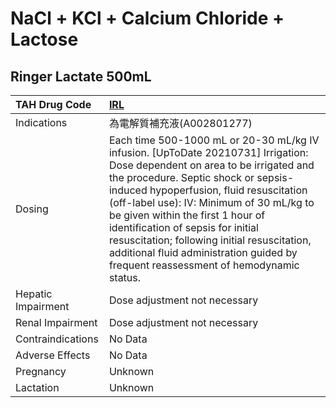 # NaCl + KCl + Calcium Chloride + Lactose

## Ringer Lactate 500mL

| TAH Drug Code      | [IRL](https://www.tahsda.org.tw/drugs/hissearch.php?drug_code=IRL)                                                                                                                                                                                                                                                                                                                                                                                                        |
|:-------------------|:--------------------------------------------------------------------------------------------------------------------------------------------------------------------------------------------------------------------------------------------------------------------------------------------------------------------------------------------------------------------------------------------------------------------------------------------------------------------------|
| Indications        | 為電解質補充液(A002801277)                                                                                                                                                                                                                                                                                                                                                                                                                                                |
| Dosing             | Each time 500-1000 mL or 20-30 mL/kg IV infusion. [UpToDate 20210731] Irrigation: Dose dependent on area to be irrigated and the procedure. Septic shock or sepsis-induced hypoperfusion, fluid resuscitation (off-label use): IV: Minimum of 30 mL/kg to be given within the first 1 hour of identification of sepsis for initial resuscitation; following initial resuscitation, additional fluid administration guided by frequent reassessment of hemodynamic status. |
| Hepatic Impairment | Dose adjustment not necessary                                                                                                                                                                                                                                                                                                                                                                                                                                             |
| Renal Impairment   | Dose adjustment not necessary                                                                                                                                                                                                                                                                                                                                                                                                                                             |
| Contraindications  | No Data                                                                                                                                                                                                                                                                                                                                                                                                                                                                   |
| Adverse Effects    | No Data                                                                                                                                                                                                                                                                                                                                                                                                                                                                   |
| Pregnancy          | Unknown                                                                                                                                                                                                                                                                                                                                                                                                                                                                   |
| Lactation          | Unknown                                                                                                                                                                                                                                                                                                                                                                                                                                                                   |

